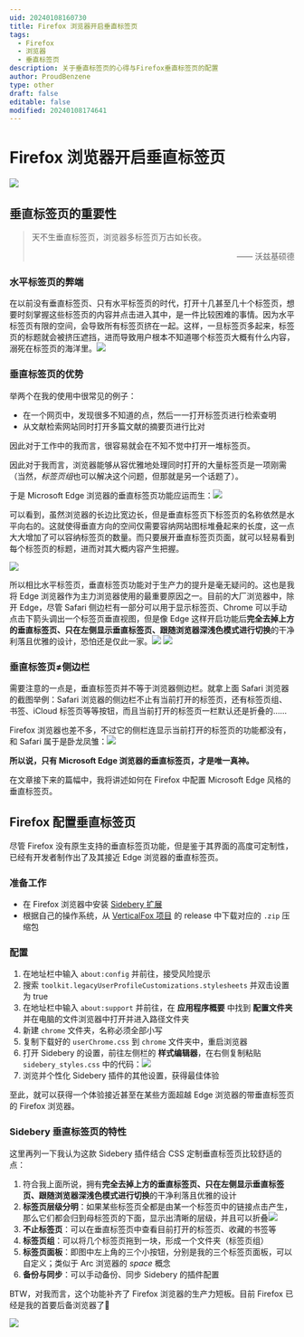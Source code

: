 ```yaml
---
uid: 20240108160730
title: Firefox 浏览器开启垂直标签页
tags:
  - Firefox
  - 浏览器
  - 垂直标签页
description: 关于垂直标签页的心得与Firefox垂直标签页的配置
author: ProudBenzene
type: other
draft: false
editable: false
modified: 20240108174641
---
```


# Firefox 浏览器开启垂直标签页

![](https://cdn.pkmer.cn/images/202401081738575.png!pkmer)

## 垂直标签页的重要性

> 天不生垂直标签页，浏览器多标签页万古如长夜。
> <p align="right">—— 沃兹基硕德</p>

### 水平标签页的弊端

在以前没有垂直标签页、只有水平标签页的时代，打开十几甚至几十个标签页，想要时刻掌握这些标签页的内容并点击进入其中，是一件比较困难的事情。因为水平标签页有限的空间，会导致所有标签页挤在一起。这样，一旦标签页多起来，标签页的标题就会被挤压遮挡，进而导致用户根本不知道哪个标签页大概有什么内容，溺死在标签页的海洋里。![](https://cdn.pkmer.cn/images/202401081629965.png!pkmer)

### 垂直标签页的优势

举两个在我的使用中很常见的例子：

- 在一个网页中，发现很多不知道的点，然后一一打开标签页进行检索查明
- 从文献检索网站同时打开多篇文献的摘要页进行比对

因此对于工作中的我而言，很容易就会在不知不觉中打开一堆标签页。

因此对于我而言，浏览器能够从容优雅地处理同时打开的大量标签页是一项刚需（当然，*标签页组*也可以解决这个问题，但那就是另一个话题了）。

于是 Microsoft Edge 浏览器的垂直标签页功能应运而生：![](https://cdn.pkmer.cn/images/202401081636060.png!pkmer)

可以看到，虽然浏览器的长边比宽边长，但是垂直标签页下标签页的名称依然是水平向右的。这就使得垂直方向的空间仅需要容纳网站图标堆叠起来的长度，这一点大大增加了可以容纳标签页的数量。而只要展开垂直标签页页面，就可以轻易看到每个标签页的标题，进而对其大概内容产生把握。

![](https://cdn.pkmer.cn/images/202401081626653.png!pkmer)

所以相比水平标签页，垂直标签页功能对于生产力的提升是毫无疑问的。这也是我将 Edge 浏览器作为主力浏览器使用的最重要原因之一。目前的大厂浏览器中，除开 Edge，尽管 Safari 侧边栏有一部分可以用于显示标签页、Chrome 可以手动点击下箭头调出一个标签页垂直视图，但是像 Edge 这样开启功能后**完全去掉上方的垂直标签页、只在左侧显示垂直标签页、跟随浏览器深浅色模式进行切换**的干净利落且优雅的设计，恐怕还是仅此一家。![](https://cdn.pkmer.cn/images/202401081652611.png!pkmer) ![](https://cdn.pkmer.cn/images/202401081648029.png!pkmer)

### 垂直标签页≠侧边栏

需要注意的一点是，垂直标签页并不等于浏览器侧边栏。就拿上面 Safari 浏览器的截图举例：Safari 浏览器的侧边栏不止有当前打开的标签页，还有标签页组、书签、iCloud 标签页等等按钮，而且当前打开的标签页一栏默认还是折叠的……

Firefox 浏览器也差不多，不过它的侧栏连显示当前打开的标签页的功能都没有，和 Safari 属于是卧龙凤雏：![](https://cdn.pkmer.cn/images/202401081700292.png!pkmer)

**所以说，只有 Microsoft Edge 浏览器的垂直标签页，才是唯一真神。**

在文章接下来的篇幅中，我将讲述如何在 Firefox 中配置 Microsoft Edge 风格的垂直标签页。

## Firefox 配置垂直标签页

尽管 Firefox 没有原生支持的垂直标签页功能，但是鉴于其界面的高度可定制性，已经有开发者制作出了及其接近 Edge 浏览器的垂直标签页。

### 准备工作

- 在 Firefox 浏览器中安装 [Sidebery 扩展](https://addons.mozilla.org/zh-CN/firefox/addon/sidebery/?utm_source=addons.mozilla.org&utm_medium=referral&utm_content=search)
- 根据自己的操作系统，从 [VerticalFox 项目](https://github.com/christorange/VerticalFox) 的 release 中下载对应的 `.zip` 压缩包

### 配置

1. 在地址栏中输入 `about:config` 并前往，接受风险提示
2. 搜索 `toolkit.legacyUserProfileCustomizations.stylesheets` 并双击设置为 true
3. 在地址栏中输入 `about:support` 并前往，在 **应用程序概要** 中找到 **配置文件夹** 并在电脑的文件浏览器中打开并进入路径文件夹
4. 新建 `chrome` 文件夹，名称必须全部小写
5. 复制下载好的 `userChrome.css` 到 `chrome` 文件夹中，重启浏览器
6. 打开 Sidebery 的设置，前往左侧栏的 **样式编辑器**，在右侧复制粘贴 `sidebery_styles.css` 中的代码：![](https://cdn.pkmer.cn/images/202401081719182.png!pkmer)
7. 浏览并个性化 Sidebery 插件的其他设置，获得最佳体验

至此，就可以获得一个体验接近甚至在某些方面超越 Edge 浏览器的带垂直标签页的 Firefox 浏览器。

### Sidebery 垂直标签页的特性

这里再列一下我认为这款 Sidebery 插件结合 CSS 定制垂直标签页比较舒适的点：

1. 符合我上面所说，拥有**完全去掉上方的垂直标签页、只在左侧显示垂直标签页、跟随浏览器深浅色模式进行切换**的干净利落且优雅的设计
2. **标签页层级分明**：如果某些标签页全都是由某一个标签页中的链接点击产生，那么它们都会归到母标签页的下面，显示出清晰的层级，并且可以折叠![](https://cdn.pkmer.cn/images/202401081729613.png!pkmer)
3. **不止标签页**：可以在垂直标签页中查看目前打开的标签页、收藏的书签等
4. **标签页组**：可以将几个标签页拖到一块，形成一个文件夹（标签页组）
5. **标签页面板**：即图中左上角的三个小按钮，分别是我的三个标签页面板，可以自定义；类似于 Arc 浏览器的 *space* 概念
6. **备份与同步**：可以手动备份、同步 Sidebery 的插件配置

BTW，对我而言，这个功能补齐了 Firefox 浏览器的生产力短板。目前 Firefox 已经是我的首要后备浏览器了🐲

![](https://cdn.pkmer.cn/images/202401081751109.png!pkmer)